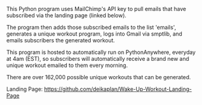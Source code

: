 This Python program uses MailChimp's API key to pull emails that have subscribed via the landing page (linked below).

The program then adds those subscribed emails to the list 'emails', generates a unique workout program, logs into Gmail via smptlib, and emails subscribers the generated workout.

This program is hosted to automatically run on PythonAnywhere, everyday at 4am (EST), so subscribers will automatically receive a brand new and unique workout emailed to them every morning.

There are over 162,000 possible unique workouts that can be generated.

Landing Page:
https://github.com/deikaplan/Wake-Up-Workout-Landing-Page
